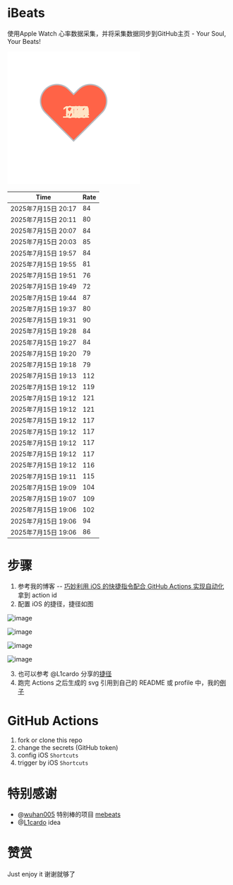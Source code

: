 # iBeats
使用Apple Watch 心率数据采集，并将采集数据同步到GitHub主页 - Your Soul, Your Beats!

![](./files/heart.svg)

<!--START_SECTION:my_heart_rate-->
| Time | Rate | 
 | ---- | ---- | 
| 2025年7月15日 20:17 | 84 |
| 2025年7月15日 20:11 | 80 |
| 2025年7月15日 20:07 | 84 |
| 2025年7月15日 20:03 | 85 |
| 2025年7月15日 19:57 | 84 |
| 2025年7月15日 19:55 | 81 |
| 2025年7月15日 19:51 | 76 |
| 2025年7月15日 19:49 | 72 |
| 2025年7月15日 19:44 | 87 |
| 2025年7月15日 19:37 | 80 |
| 2025年7月15日 19:31 | 90 |
| 2025年7月15日 19:28 | 84 |
| 2025年7月15日 19:27 | 84 |
| 2025年7月15日 19:20 | 79 |
| 2025年7月15日 19:18 | 79 |
| 2025年7月15日 19:13 | 112 |
| 2025年7月15日 19:12 | 119 |
| 2025年7月15日 19:12 | 121 |
| 2025年7月15日 19:12 | 121 |
| 2025年7月15日 19:12 | 117 |
| 2025年7月15日 19:12 | 117 |
| 2025年7月15日 19:12 | 117 |
| 2025年7月15日 19:12 | 117 |
| 2025年7月15日 19:12 | 116 |
| 2025年7月15日 19:11 | 115 |
| 2025年7月15日 19:09 | 104 |
| 2025年7月15日 19:07 | 109 |
| 2025年7月15日 19:06 | 102 |
| 2025年7月15日 19:06 | 94 |
| 2025年7月15日 19:06 | 86 |

<!--END_SECTION:my_heart_rate-->

# 步骤
1. 参考我的博客 -- [巧妙利用 iOS 的快捷指令配合 GitHub Actions 实现自动化](https://github.com/yihong0618/gitblog/issues/198) 拿到 action id
2. 配置 iOS 的捷径，捷径如图

![image](https://user-images.githubusercontent.com/15976103/122154218-0db0b480-ce97-11eb-93bb-5aec07c558dc.png)

![image](https://user-images.githubusercontent.com/15976103/122154236-186b4980-ce97-11eb-8e4b-70551a0391ae.png)

![image](https://user-images.githubusercontent.com/15976103/122154268-2d47dd00-ce97-11eb-902e-3acf292265a9.png)

![image](https://user-images.githubusercontent.com/15976103/122174055-fa144680-ceb4-11eb-9be2-3eb83cd516f7.png)

3. 也可以参考 @L1cardo 分享的[捷径](https://www.icloud.com/shortcuts/6ab6047b459c41ad822ad6b94b1c03d4)
4. 跑完 Actions 之后生成的 svg 引用到自己的 README 或 profile 中，我的[例子](https://github.com/yihong0618) 

# GitHub Actions

1. fork or clone this repo
2. change the secrets (GitHub token)
3. config iOS `Shortcuts` 
4. trigger by iOS `Shortcuts`

# 特别感谢
- @[wuhan005](https://github.com/wuhan005) 特别棒的项目 [mebeats](https://github.com/wuhan005/mebeats)
- @[L1cardo](https://github.com/L1cardo) idea

# 赞赏
Just enjoy it
谢谢就够了
